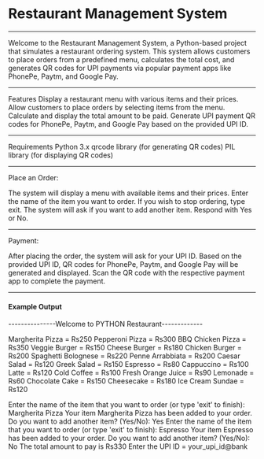 <h1>Restaurant Management System</h1>
<hr> 
Welcome to the Restaurant Management System, a Python-based project that simulates a restaurant ordering system. This system allows customers to place orders from a predefined menu, calculates the total cost, and generates QR codes for UPI payments via popular payment apps like PhonePe, Paytm, and Google Pay.

<hr>
Features
Display a restaurant menu with various items and their prices.
Allow customers to place orders by selecting items from the menu.
Calculate and display the total amount to be paid.
Generate UPI payment QR codes for PhonePe, Paytm, and Google Pay based on the provided UPI ID.
<hr>
Requirements
Python 3.x
qrcode library (for generating QR codes)
PIL library (for displaying QR codes)

<hr>
Place an Order:

The system will display a menu with available items and their prices.
Enter the name of the item you want to order. If you wish to stop ordering, type exit.
The system will ask if you want to add another item. Respond with Yes or No.
<hr>
Payment:

After placing the order, the system will ask for your UPI ID.
Based on the provided UPI ID, QR codes for PhonePe, Paytm, and Google Pay will be generated and displayed.
Scan the QR code with the respective payment app to complete the payment.

<hr>
<h4>Example Output</h4>

---------------Welcome to PYTHON Restaurant-------------

Margherita Pizza = Rs250
Pepperoni Pizza = Rs300
BBQ Chicken Pizza = Rs350
Veggie Burger = Rs150
Cheese Burger = Rs180
Chicken Burger = Rs200
Spaghetti Bolognese = Rs220
Penne Arrabbiata = Rs200
Caesar Salad = Rs120
Greek Salad = Rs150
Espresso = Rs80
Cappuccino = Rs100
Latte = Rs120
Cold Coffee = Rs100
Fresh Orange Juice = Rs90
Lemonade = Rs60
Chocolate Cake = Rs150
Cheesecake = Rs180
Ice Cream Sundae = Rs120

Enter the name of the item that you want to order (or type 'exit' to finish): Margherita Pizza
Your item Margherita Pizza has been added to your order.
Do you want to add another item? (Yes/No): Yes
Enter the name of the item that you want to order (or type 'exit' to finish): Espresso
Your item Espresso has been added to your order.
Do you want to add another item? (Yes/No): No
The total amount to pay is Rs330
Enter the UPI ID = your_upi_id@bank


